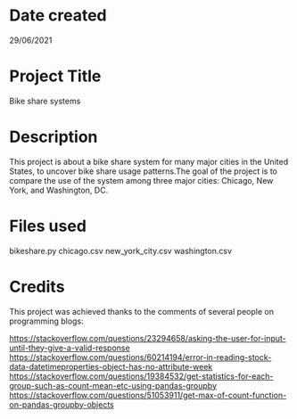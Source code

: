 # Date created
29/06/2021

# Project Title
Bike share systems

# Description
This project is about a bike share system for many major cities in the United States, to uncover bike share usage patterns.The goal of the project is to compare the use of the system among three major cities: Chicago, New York, and Washington, DC.

# Files used
bikeshare.py
chicago.csv
new_york_city.csv
washington.csv

# Credits
This project was achieved thanks to the comments of several people on programming blogs:

https://stackoverflow.com/questions/23294658/asking-the-user-for-input-until-they-give-a-valid-response
<Br> 
https://stackoverflow.com/questions/60214194/error-in-reading-stock-data-datetimeproperties-object-has-no-attribute-week
<Br> 
https://stackoverflow.com/questions/19384532/get-statistics-for-each-group-such-as-count-mean-etc-using-pandas-groupby
<Br> 
https://stackoverflow.com/questions/51053911/get-max-of-count-function-on-pandas-groupby-objects
